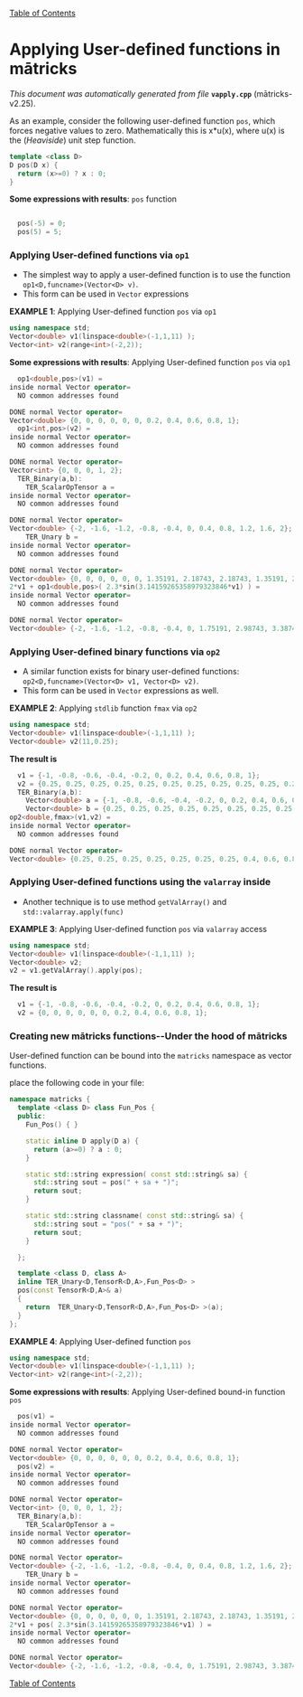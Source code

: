 
[Table of Contents](README.md)


# Applying User-defined functions in mātricks
_This document was automatically generated from file_ **`vapply.cpp`** (mātricks-v2.25).

As an example, consider the following user-defined function `pos`, which forces negative values to zero.  Mathematically this is x*u(x), where u(x) is the (_Heaviside_) unit step function. 

```C++
template <class D> 
D pos(D x) {
  return (x>=0) ? x : 0;
}
```

**Some expressions with results**: `pos` function
```C++

  pos(-5) = 0; 
  pos(5) = 5; 
```


### Applying User-defined functions via `op1`

* The simplest way to apply a user-defined function is to use the function `op1<D,funcname>(Vector<D> v)`.
* This form can be used in `Vector` expressions

**EXAMPLE 1**: Applying User-defined function `pos` via `op1`

```C++
using namespace std;
Vector<double> v1(linspace<double>(-1,1,11) );
Vector<int> v2(range<int>(-2,2));
```

**Some expressions with results**: Applying User-defined function `pos` via `op1`
```C++
  op1<double,pos>(v1) = 
inside normal Vector operator=
  NO common addresses found

DONE normal Vector operator=
Vector<double> {0, 0, 0, 0, 0, 0, 0.2, 0.4, 0.6, 0.8, 1}; 
  op1<int,pos>(v2) = 
inside normal Vector operator=
  NO common addresses found

DONE normal Vector operator=
Vector<int> {0, 0, 0, 1, 2}; 
  TER_Binary(a,b):   
    TER_ScalarOpTensor a = 
inside normal Vector operator=
  NO common addresses found

DONE normal Vector operator=
Vector<double> {-2, -1.6, -1.2, -0.8, -0.4, 0, 0.4, 0.8, 1.2, 1.6, 2}; 
    TER_Unary b = 
inside normal Vector operator=
  NO common addresses found

DONE normal Vector operator=
Vector<double> {0, 0, 0, 0, 0, 0, 1.35191, 2.18743, 2.18743, 1.35191, 2.81669e-16}; 
2*v1 + op1<double,pos>( 2.3*sin(3.14159265358979323846*v1) ) = 
inside normal Vector operator=
  NO common addresses found

DONE normal Vector operator=
Vector<double> {-2, -1.6, -1.2, -0.8, -0.4, 0, 1.75191, 2.98743, 3.38743, 2.95191, 2}; 
```


### Applying User-defined binary functions via `op2`

* A similar function exists for binary user-defined functions: `op2<D,funcname>(Vector<D> v1, Vector<D> v2)`.
* This form can be used in `Vector` expressions as well.

**EXAMPLE 2**: Applying `stdlib` function `fmax` via `op2`
```C++
using namespace std;
Vector<double> v1(linspace<double>(-1,1,11) );
Vector<double> v2(11,0.25);
```

**The result is**
```C++
  v1 = {-1, -0.8, -0.6, -0.4, -0.2, 0, 0.2, 0.4, 0.6, 0.8, 1}; 
  v2 = {0.25, 0.25, 0.25, 0.25, 0.25, 0.25, 0.25, 0.25, 0.25, 0.25, 0.25}; 
  TER_Binary(a,b):   
    Vector<double> a = {-1, -0.8, -0.6, -0.4, -0.2, 0, 0.2, 0.4, 0.6, 0.8, 1}; 
    Vector<double> b = {0.25, 0.25, 0.25, 0.25, 0.25, 0.25, 0.25, 0.25, 0.25, 0.25, 0.25}; 
op2<double,fmax>(v1,v2) = 
inside normal Vector operator=
  NO common addresses found

DONE normal Vector operator=
Vector<double> {0.25, 0.25, 0.25, 0.25, 0.25, 0.25, 0.25, 0.4, 0.6, 0.8, 1}; 
```

### Applying User-defined functions using the `valarray` inside
* Another technique is to use method `getValArray()` and `std::valarray.apply(func)`

**EXAMPLE 3**: Applying User-defined function `pos` via `valarray` access
```C++
using namespace std;
Vector<double> v1(linspace<double>(-1,1,11) );
Vector<double> v2;
v2 = v1.getValArray().apply(pos);
```

**The result is**
```C++
  v1 = {-1, -0.8, -0.6, -0.4, -0.2, 0, 0.2, 0.4, 0.6, 0.8, 1}; 
  v2 = {0, 0, 0, 0, 0, 0, 0.2, 0.4, 0.6, 0.8, 1}; 
```



### Creating new mātricks functions--Under the hood of mātricks

User-defined function can be bound into the `matricks` namespace as vector functions.

place the following code in your file:
```C++
namespace matricks { 
  template <class D> class Fun_Pos {
  public:
    Fun_Pos() { }

    static inline D apply(D a) { 
      return (a>=0) ? a : 0; 
    }

    static std::string expression( const std::string& sa) {
      std::string sout = pos(" + sa + ")";
      return sout;
    }

    static std::string classname( const std::string& sa) {
      std::string sout = "pos(" + sa + ")";
      return sout;
    }

  };

  template <class D, class A> 
  inline TER_Unary<D,TensorR<D,A>,Fun_Pos<D> > 
  pos(const TensorR<D,A>& a)
  {
    return  TER_Unary<D,TensorR<D,A>,Fun_Pos<D> >(a);
  }
};

```
**EXAMPLE 4**: Applying User-defined function `pos`
```C++
using namespace std;
Vector<double> v1(linspace<double>(-1,1,11) );
Vector<int> v2(range<int>(-2,2));
```

**Some expressions with results**: Applying User-defined bound-in function `pos` 
```C++
  pos(v1) = 
inside normal Vector operator=
  NO common addresses found

DONE normal Vector operator=
Vector<double> {0, 0, 0, 0, 0, 0, 0.2, 0.4, 0.6, 0.8, 1}; 
  pos(v2) = 
inside normal Vector operator=
  NO common addresses found

DONE normal Vector operator=
Vector<int> {0, 0, 0, 1, 2}; 
  TER_Binary(a,b):   
    TER_ScalarOpTensor a = 
inside normal Vector operator=
  NO common addresses found

DONE normal Vector operator=
Vector<double> {-2, -1.6, -1.2, -0.8, -0.4, 0, 0.4, 0.8, 1.2, 1.6, 2}; 
    TER_Unary b = 
inside normal Vector operator=
  NO common addresses found

DONE normal Vector operator=
Vector<double> {0, 0, 0, 0, 0, 0, 1.35191, 2.18743, 2.18743, 1.35191, 2.81669e-16}; 
2*v1 + pos( 2.3*sin(3.14159265358979323846*v1) ) = 
inside normal Vector operator=
  NO common addresses found

DONE normal Vector operator=
Vector<double> {-2, -1.6, -1.2, -0.8, -0.4, 0, 1.75191, 2.98743, 3.38743, 2.95191, 2}; 
```


[Table of Contents](README.md)
